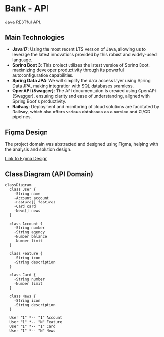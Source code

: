 # Bank - API

Java RESTful API.

## Main Technologies
- **Java 17**: Using the most recent LTS version of Java, allowing us to leverage the latest innovations provided by this robust and widely-used language.
- **Spring Boot 3**: This project utilizes the latest version of Spring Boot, maximizing developer productivity through its powerful autoconfiguration capabilities.
- **Spring Data JPA**: We will simplify the data access layer using Spring Data JPA, making integration with SQL databases seamless.
- **OpenAPI (Swagger)**: The API documentation is created using OpenAPI (Swagger), ensuring clarity and ease of understanding, aligned with Spring Boot's productivity.
- **Railway**: Deployment and monitoring of cloud solutions are facilitated by Railway, which also offers various databases as a service and CI/CD pipelines.

## Figma Design
The project domain was abstracted and designed using Figma, helping with the analysis and solution design.

[Link to Figma Design](https://www.figma.com/file/0ZsjwjsYlYd3timxqMWlbj/SANTANDER---Projeto-Web%2FMobile?type=design&node-id=1421%3A432&mode=design&t=6dPQuerScEQH0zAn-1)

## Class Diagram (API Domain)
```mermaid
classDiagram
  class User {
    -String name
    -Account account
    -Feature[] features
    -Card card
    -News[] news
  }

  class Account {
    -String number
    -String agency
    -Number balance
    -Number limit
  }

  class Feature {
    -String icon
    -String description
  }

  class Card {
    -String number
    -Number limit
  }

  class News {
    -String icon
    -String description
  }

  User "1" *-- "1" Account
  User "1" *-- "N" Feature
  User "1" *-- "1" Card
  User "1" *-- "N" News
```
